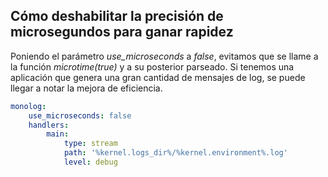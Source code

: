 Cómo deshabilitar la precisión de microsegundos para ganar rapidez
------------------------------------------------------------------

Poniendo el parámetro *use_microseconds* a *false*, evitamos que se llame a la función *microtime(true)* y a su posterior parseado. Si tenemos una aplicación que genera una gran cantidad de mensajes de log, se puede llegar a notar la mejora de eficiencia.

```yml
monolog:
    use_microseconds: false
    handlers:
        main:
            type: stream
            path: '%kernel.logs_dir%/%kernel.environment%.log'
            level: debug
```


